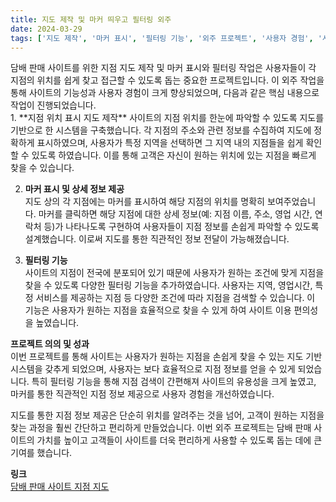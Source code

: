 ```yaml
---
title: 지도 제작 및 마커 띄우고 필터링 외주
date: 2024-03-29
tags: ['지도 제작', '마커 표시', '필터링 기능', '외주 프로젝트', '사용자 경험', '사이트 제작', '웹 개발']
---
```


<div class="justify-text">
담배 판매 사이트를 위한 지점 지도 제작 및 마커 표시와 필터링 작업은 사용자들이 각 지점의 위치를 쉽게 찾고 접근할 수 있도록 돕는 중요한 프로젝트입니다. 이 외주 작업을 통해 사이트의 기능성과 사용자 경험이 크게 향상되었으며, 다음과 같은 핵심 내용으로 작업이 진행되었습니다.

<!--more-->
<br>
1. **지점 위치 표시 지도 제작**  
사이트의 지점 위치를 한눈에 파악할 수 있도록 지도를 기반으로 한 시스템을 구축했습니다. 각 지점의 주소와 관련 정보를 수집하여 지도에 정확하게 표시하였으며, 사용자가 특정 지역을 선택하면 그 지역 내의 지점들을 쉽게 확인할 수 있도록 하였습니다. 이를 통해 고객은 자신이 원하는 위치에 있는 지점을 빠르게 찾을 수 있습니다.

2. **마커 표시 및 상세 정보 제공**  
지도 상의 각 지점에는 마커를 표시하여 해당 지점의 위치를 명확히 보여주었습니다. 마커를 클릭하면 해당 지점에 대한 상세 정보(예: 지점 이름, 주소, 영업 시간, 연락처 등)가 나타나도록 구현하여 사용자들이 지점 정보를 손쉽게 파악할 수 있도록 설계했습니다. 이로써 지도를 통한 직관적인 정보 전달이 가능해졌습니다.

3. **필터링 기능**  
사이트의 지점이 전국에 분포되어 있기 때문에 사용자가 원하는 조건에 맞게 지점을 찾을 수 있도록 다양한 필터링 기능을 추가하였습니다. 사용자는 지역, 영업시간, 특정 서비스를 제공하는 지점 등 다양한 조건에 따라 지점을 검색할 수 있습니다. 이 기능은 사용자가 원하는 지점을 효율적으로 찾을 수 있게 하여 사이트 이용 편의성을 높였습니다.

**프로젝트 의의 및 성과**  
이번 프로젝트를 통해 사이트는 사용자가 원하는 지점을 손쉽게 찾을 수 있는 지도 기반 시스템을 갖추게 되었으며, 사용자는 보다 효율적으로 지점 정보를 얻을 수 있게 되었습니다. 특히 필터링 기능을 통해 지점 검색이 간편해져 사이트의 유용성을 크게 높였고, 마커를 통한 직관적인 지점 정보 제공으로 사용자 경험을 개선하였습니다.

지도를 통한 지점 정보 제공은 단순히 위치를 알려주는 것을 넘어, 고객이 원하는 지점을 찾는 과정을 훨씬 간단하고 편리하게 만들었습니다. 이번 외주 프로젝트는 담배 판매 사이트의 가치를 높이고 고객들이 사이트를 더욱 편리하게 사용할 수 있도록 돕는 데에 큰 기여를 했습니다.

**링크**  
[담배 판매 사이트 지점 지도](https://jkorea0201.cafe24.com/default/AIRIX/franchisee.php)

</div>